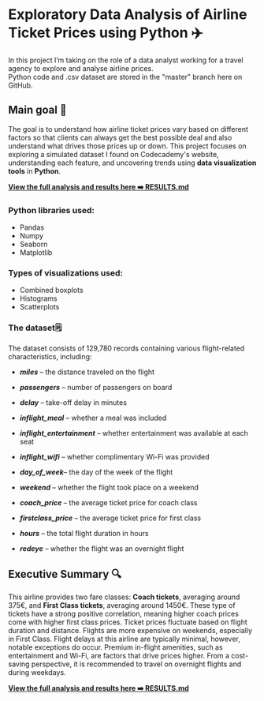 # Exploratory Data Analysis of Airline Ticket Prices using Python ✈️
In this project I’m taking on the role of a data analyst working for a travel agency to explore and analyse airline prices.  
Python code and .csv dataset are stored in the "master" branch here on GitHub.
## Main goal 🎯
The goal is to understand how airline ticket prices vary based on different factors so that clients can always get the best possible deal and also understand what drives those prices up or down. This project focuses on exploring a simulated dataset I found on Codecademy's website, understanding each feature, and uncovering trends using **data visualization tools** in **Python**.   

**[View the full analysis and results here ➡️ RESULTS.md](RESULTS.md)**

### Python libraries used:
- Pandas
- Numpy
- Seaborn
- Matplotlib

### Types of visualizations used:
- Combined boxplots
- Histograms
- Scatterplots

### The dataset🗒️
The dataset consists of 129,780 records containing various flight-related characteristics, including:
- ***miles*** – the distance traveled on the flight
+ ***passengers*** – number of passengers on board
* ***delay*** – take-off delay in minutes
- ***inflight_meal*** – whether a meal was included
+ ***inflight_entertainment*** – whether entertainment was available at each seat
- ***inflight_wifi*** – whether complimentary Wi-Fi was provided
+ ***day_of_week***– the day of the week of the flight
- ***weekend*** – whether the flight took place on a weekend
+ ***coach_price*** – the average ticket price for coach class
- ***firstclass_price*** – the average ticket price for first class
+ ***hours*** – the total flight duration in hours
- ***redeye*** – whether the flight was an overnight flight


## Executive Summary 🔍
This airline provides two fare classes: **Coach tickets**, averaging around 375€, and **First Class tickets**, averaging around 1450€. These type of tickets have a strong positive correlation, meaning higher coach prices come with higher first class prices. Ticket prices fluctuate based on flight duration and distance. Flights are more expensive on weekends, especially in First Class. Flight delays at this airline are typically minimal, however, notable exceptions do occur. Premium in-flight amenities, such as entertainment and Wi-Fi, are factors that drive prices higher. From a cost-saving perspective, it is recommended to travel on overnight flights and during weekdays.


**[View the full analysis and results here ➡️ RESULTS.md](RESULTS.md)**
